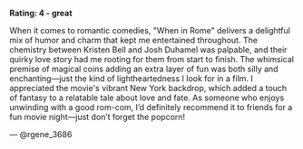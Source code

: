 **Rating: 4 - great**

When it comes to romantic comedies, "When in Rome" delivers a delightful mix of humor and charm that kept me entertained throughout. The chemistry between Kristen Bell and Josh Duhamel was palpable, and their quirky love story had me rooting for them from start to finish. The whimsical premise of magical coins adding an extra layer of fun was both silly and enchanting—just the kind of lightheartedness I look for in a film. I appreciated the movie's vibrant New York backdrop, which added a touch of fantasy to a relatable tale about love and fate. As someone who enjoys unwinding with a good rom-com, I’d definitely recommend it to friends for a fun movie night—just don’t forget the popcorn! 

— @rgene_3686